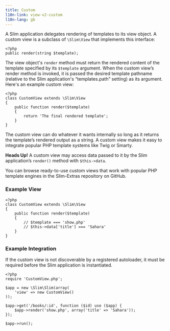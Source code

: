 ```yaml
---
title: Custom
l10n-link: view-v2-custom
l10n-lang: gb
---
```

A Slim application delegates rendering of templates to its view object. A custom view is a subclass
of `\Slim\View` that implements this interface:

    <?php
    public render(string $template);

The view object's `render` method must return the rendered content of the template specified by its
`$template` argument. When the custom view’s render method is invoked, it is passed the desired template
pathname (relative to the Slim application's “templates.path” setting) as its argument. Here's an example
custom view:

    <?php
    class CustomView extends \Slim\View
    {
        public function render($template)
        {
            return 'The final rendered template';
        }
    }

The custom view can do whatever it wants internally so long as it returns the template’s rendered output as a string.
A custom view makes it easy to integrate popular PHP template systems like Twig or Smarty.

<div class="alert alert-info">
    <strong>Heads Up!</strong> A custom view may access data passed to it by the Slim application’s
    <code>render()</code> method with <code>$this->data</code>.
</div>

You can browse ready-to-use custom views that work with popular PHP template engines in the Slim-Extras repository
on GitHub.

### Example View

    <?php
    class CustomView extends \Slim\View
    {
        public function render($template)
        {
            // $template === 'show.php'
            // $this->data['title'] === 'Sahara'
        }
    }

### Example Integration

If the custom view is not discoverable by a registered autoloader, it must be required before the Slim application
is instantiated.

    <?php
    require 'CustomView.php';

    $app = new \Slim\Slim(array(
        'view' => new CustomView()
    ));

    $app->get('/books/:id', function ($id) use ($app) {
        $app->render('show.php', array('title' => 'Sahara'));
    });

    $app->run();
